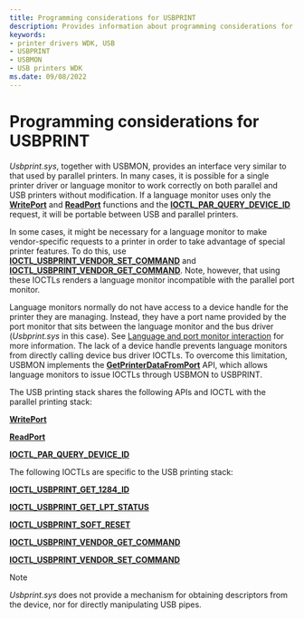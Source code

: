 ```yaml
---
title: Programming considerations for USBPRINT
description: Provides information about programming considerations for USBPRINT.
keywords:
- printer drivers WDK, USB
- USBPRINT
- USBMON
- USB printers WDK
ms.date: 09/08/2022
---
```


# Programming considerations for USBPRINT

*Usbprint.sys*, together with USBMON, provides an interface very similar to that used by parallel printers. In many cases, it is possible for a single printer driver or language monitor to work correctly on both parallel and USB printers without modification. If a language monitor uses only the [**WritePort**](/windows-hardware/drivers/ddi/winsplp/nf-winsplp-writeport) and [**ReadPort**](/windows-hardware/drivers/ddi/winsplp/nf-winsplp-readport) functions and the [**IOCTL_PAR_QUERY_DEVICE_ID**](/windows-hardware/drivers/ddi/ntddpar/ni-ntddpar-ioctl_par_query_device_id) request, it will be portable between USB and parallel printers.

In some cases, it might be necessary for a language monitor to make vendor-specific requests to a printer in order to take advantage of special printer features. To do this, use [**IOCTL_USBPRINT_VENDOR_SET_COMMAND**](/windows-hardware/drivers/ddi/usbprint/ni-usbprint-ioctl_usbprint_vendor_set_command) and [**IOCTL_USBPRINT_VENDOR_GET_COMMAND**](/windows-hardware/drivers/ddi/usbprint/ni-usbprint-ioctl_usbprint_vendor_get_command). Note, however, that using these IOCTLs renders a language monitor incompatible with the parallel port monitor.

Language monitors normally do not have access to a device handle for the printer they are managing. Instead, they have a port name provided by the port monitor that sits between the language monitor and the bus driver (*Usbprint.sys* in this case). See [Language and port monitor interaction](language-and-port-monitor-interaction.md) for more information. The lack of a device handle prevents language monitors from directly calling device bus driver IOCTLs. To overcome this limitation, USBMON implements the [**GetPrinterDataFromPort**](/previous-versions/ff550506(v=vs.85)) API, which allows language monitors to issue IOCTLs through USBMON to USBPRINT.

The USB printing stack shares the following APIs and IOCTL with the parallel printing stack:

[**WritePort**](/windows-hardware/drivers/ddi/winsplp/nf-winsplp-writeport)

[**ReadPort**](/windows-hardware/drivers/ddi/winsplp/nf-winsplp-readport)

[**IOCTL_PAR_QUERY_DEVICE_ID**](/windows-hardware/drivers/ddi/ntddpar/ni-ntddpar-ioctl_par_query_device_id)

The following IOCTLs are specific to the USB printing stack:

[**IOCTL_USBPRINT_GET_1284_ID**](/windows-hardware/drivers/ddi/usbprint/ni-usbprint-ioctl_usbprint_get_1284_id)

[**IOCTL_USBPRINT_GET_LPT_STATUS**](/windows-hardware/drivers/ddi/usbprint/ni-usbprint-ioctl_usbprint_get_lpt_status)

[**IOCTL_USBPRINT_SOFT_RESET**](/windows-hardware/drivers/ddi/usbprint/ni-usbprint-ioctl_usbprint_soft_reset)

[**IOCTL_USBPRINT_VENDOR_GET_COMMAND**](/windows-hardware/drivers/ddi/usbprint/ni-usbprint-ioctl_usbprint_vendor_get_command)

[**IOCTL_USBPRINT_VENDOR_SET_COMMAND**](/windows-hardware/drivers/ddi/usbprint/ni-usbprint-ioctl_usbprint_vendor_set_command)

> [!NOTE]
> *Usbprint.sys* does not provide a mechanism for obtaining descriptors from the device, nor for directly manipulating USB pipes.
